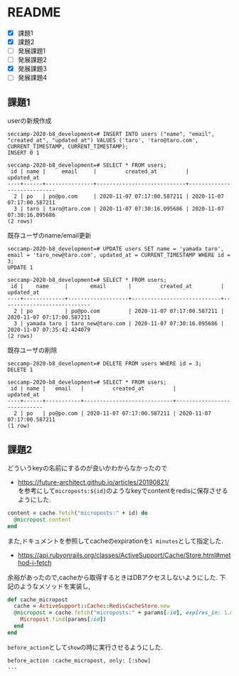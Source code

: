 # README

- [x] 課題1
- [x] 課題2
- [ ] 発展課題1
- [ ] 発展課題2
- [x] 発展課題3
- [ ] 発展課題4

## 課題1
userの新規作成
```
seccamp-2020-b8_development=# INSERT INTO users ("name", "email", "created_at", "updated_at") VALUES ('taro', 'taro@taro.com', CURRENT_TIMESTAMP, CURRENT_TIMESTAMP);
INSERT 0 1

seccamp-2020-b8_development=# SELECT * FROM users;
 id | name |     email     |         created_at         |         updated_at
----+------+---------------+----------------------------+----------------------------
  2 | po   | po@po.com     | 2020-11-07 07:17:00.587211 | 2020-11-07 07:17:00.587211
  3 | taro | taro@taro.com | 2020-11-07 07:30:16.095686 | 2020-11-07 07:30:16.095686
(2 rows)
```

既存ユーザのname/email更新
```
seccamp-2020-b8_development=# UPDATE users SET name = 'yamada taro', email = 'taro_new@taro.com', updated_at = CURRENT_TIMESTAMP WHERE id = 3;
UPDATE 1

seccamp-2020-b8_development=# SELECT * FROM users;
 id |    name     |       email       |         created_at         |         updated_at
----+-------------+-------------------+----------------------------+----------------------------
  2 | po          | po@po.com         | 2020-11-07 07:17:00.587211 | 2020-11-07 07:17:00.587211
  3 | yamada taro | taro_new@taro.com | 2020-11-07 07:30:16.095686 | 2020-11-07 07:35:42.424079
(2 rows)
```

既存ユーザの削除
```
seccamp-2020-b8_development=# DELETE FROM users WHERE id = 3;
DELETE 1

seccamp-2020-b8_development=# SELECT * FROM users;
 id | name |   email   |         created_at         |         updated_at
----+------+-----------+----------------------------+----------------------------
  2 | po   | po@po.com | 2020-11-07 07:17:00.587211 | 2020-11-07 07:17:00.587211
(1 row)
```

## 課題2
どういうkeyの名前にするのが良いかわからなかったので
  - https://future-architect.github.io/articles/20190821/  
を参考にして`microposts:${id}`のようなkeyでcontentをredisに保存させるようにした.  

```ruby
content = cache.fetch("microposts:" + id) do
  @micropost.content
end
```

また,ドキュメントを参照してcacheのexpirationを`1 minutes`として指定した.  
- https://api.rubyonrails.org/classes/ActiveSupport/Cache/Store.html#method-i-fetch  

余裕があったので,cacheから取得するときはDBアクセスしないようにした.
下記のようなメソッドを実装し,
```ruby
def cache_micropost
  cache = ActiveSupport::Cache::RedisCacheStore.new
  @micropost = cache.fetch("microposts:" + params[:id], expires_in: 1.minutes) do
    Micropost.find(params[:id])
  end
end
```
`before_action`として`show`の時に実行させるようにした.
```
before_action :cache_micropost, only: [:show]
...

